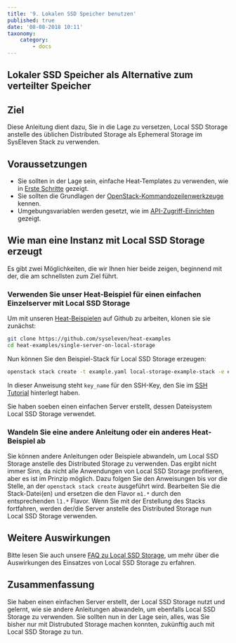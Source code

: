 ```yaml
---
title: '9. Lokalen SSD Speicher benutzen'
published: true
date: '08-08-2018 10:11'
taxonomy:
    category:
        - docs
---
```


## Lokaler SSD Speicher als Alternative zum verteilter Speicher

## Ziel

Diese Anleitung dient dazu, Sie in die Lage zu versetzen, Local SSD Storage anstelle des üblichen Distributed Storage als Ephemeral Storage im SysEleven Stack zu verwenden.

## Voraussetzungen

* Sie sollten in der Lage sein, einfache Heat-Templates zu verwenden, wie in [Erste Schritte](../02.firststeps/docs.en.md) gezeigt.
* Sie sollten die Grundlagen der [OpenStack-Kommandozeilenwerkzeuge](../../03.Howtos/05.openstack-cli/docs.de.md) kennen.
* Umgebungsvariablen werden gesetzt, wie im [API-Zugriff-Einrichten](../03.api-access/docs.en.md) gezeigt.

## Wie man eine Instanz mit Local SSD Storage erzeugt

Es gibt zwei Möglichkeiten, die wir Ihnen hier beide zeigen, beginnend mit der, die am schnellsten zum Ziel führt.

### Verwenden Sie unser Heat-Beispiel für einen einfachen Einzelserver mit Local SSD Storage

Um mit unseren [Heat-Beispielen](https://github.com/syseleven/heat-examples) auf Github zu arbeiten, klonen sie sie zunächst:

```bash
git clone https://github.com/syseleven/heat-examples
cd heat-examples/single-server-on-local-storage
```

Nun können Sie den Beispiel-Stack für Local SSD Storage erzeugen:

```bash
openstack stack create -t example.yaml local-storage-example-stack -e example-env.yaml --parameter key_name=<ssh key name> --wait
```

In dieser Anweisung steht `key_name` für den SSH-Key, den Sie im [SSH Tutorial](../01.ssh-keys/docs.en.md) hinterlegt haben.

Sie haben soeben einen einfachen Server erstellt, dessen Dateisystem Local SSD Storage verwendet.

### Wandeln Sie eine andere Anleitung oder ein anderes Heat-Beispiel ab

Sie können andere Anleitungen oder Beispiele abwandeln, um Local SSD Storage anstelle des Distributed Storage zu verwenden.
Das ergibt nicht immer Sinn, da nicht alle Anwendungen von Local SSD Storage profitieren, aber es ist im Prinzip möglich.
Dazu folgen Sie den Anweisungen bis vor die Stelle, an der `openstack stack create` ausgeführt wird.
Bearbeiten Sie die Stack-Datei(en) und ersetzen die den Flavor `m1.*` durch den entsprechenden `l1.*` Flavor.
Wenn Sie mit der Erstellung des Stacks fortfahren, werden der/die Server anstelle des Distributed Storage nun Local SSD Storage verwenden.


## Weitere Auswirkungen

Bitte lesen Sie auch unsere [FAQ zu Local SSD Storage](https://docs.syseleven.de/helpcenter/en/taxonomy?name=tag&val=localstorage), um mehr über die Auswirkungen des Einsatzes von Local SSD Storage zu erfahren.

## Zusammenfassung

Sie haben einen einfachen Server erstellt, der Local SSD Storage nutzt und gelernt, wie sie andere Anleitungen abwandeln, um ebenfalls Local SSD Storage zu verwenden.
Sie sollten nun in der Lage sein, alles, was Sie bisher nur mit Distrubuted Storage machen konnten, zukünftig auch mit Local SSD Storage zu tun.
